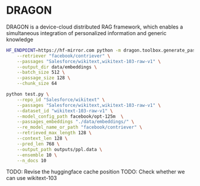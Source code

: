 # DRAGON
DRAGON is a device-cloud distributed RAG framework, which enables a simultaneous integration of personalized information and generic knowledge

```bash
HF_ENDPOINT=https://hf-mirror.com python -m dragon.toolbox.generate_passage_embeddings \
    --retriever "facebook/contriever" \
    --passages "Salesforce/wikitext,wikitext-103-raw-v1" \
    --output_dir data/embeddings \
    --batch_size 512 \
    --passage_size 128 \
    --chunk_size 64
```

```bash
python test.py \
    --repo_id "Salesforce/wikitext" \
    --passages "Salesforce/wikitext,wikitext-103-raw-v1" \
    --dataset_id "wikitext-103-raw-v1" \
    --model_config_path facebook/opt-125m  \
    --passages_embeddings "./data/embeddings/" \
    --re_model_name_or_path "facebook/contriever" \
    --retrieved_max_length 128 \
    --context_len 128 \
    --pred_len 768 \
    --output_path outputs/ppl.data \
    --ensemble 10 \
    --n_docs 10
```

TODO: Revise the huggingface cache position
TODO: Check whether we can use wikitext-103